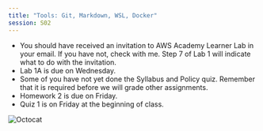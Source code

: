 ```yaml
---
title: "Tools: Git, Markdown, WSL, Docker"
session: S02
---
```

* You should have received an invitation to AWS Academy Learner Lab in your email. If you have not, check with me. Step 7 of Lab 1 will indicate what to do with the invitation.
* Lab 1A is due on Wednesday.
* Some of you have not yet done the Syllabus and Policy quiz. Remember that it is required before we will grade other assignments.
* Homework 2 is due on Friday.
* Quiz 1 is on Friday at the beginning of class.

![Octocat](images/octocat.png)
